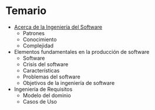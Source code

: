 # Temario

- [Acerca de la Ingeniería del Software](./contenidos/acercaDe.md)
    - Patrones
    - Conocimiento
    - Complejidad 
- Elementos fundamentales en la producción de software
    - Software
    - Crisis del software
    - Características
    - Problemas del software
    -   Objetivos de la ingeniería de software
- Ingeniería de Requisitos
    - Modelo del dominio
    - Casos de Uso
